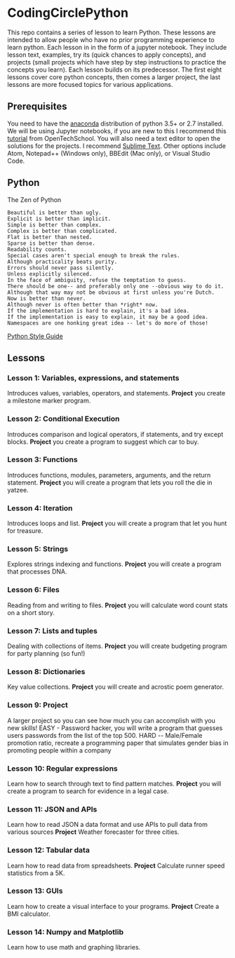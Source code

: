 # CodingCirclePython

This repo contains a series of lesson to learn Python. These lessons are intended to allow people who have no prior programming experience to learn python. Each lesson in in the form of a jupyter notebook. They include lesson text, examples, try its (quick chances to apply concepts), and projects (small projects which have step by step instructions to practice the concepts you learn). Each lesson builds on its predecessor. The first eight lessons cover core python concepts, then comes a larger project, the last lessons are more focused topics for various applications.

## Prerequisites
You need to have the [anaconda](https://www.continuum.io/downloads) distribution of python 3.5+ or 2.7 installed. We will be using Jupyter notebooks, if you are new to this I recommend this [tutorial](http://opentechschool.github.io/python-data-intro/core/notebook.html) from OpenTechSchool. You will also need a text editor to open the solutions for the projects. I recommend [Sublime Text](http://www.sublimetext.com/). Other options include Atom, Notepad++ (Windows only), BBEdit (Mac only), or Visual Studio Code.

## Python
The Zen of Python

    Beautiful is better than ugly.
    Explicit is better than implicit.
    Simple is better than complex.
    Complex is better than complicated.
    Flat is better than nested.
    Sparse is better than dense.
    Readability counts.
    Special cases aren't special enough to break the rules.
    Although practicality beats purity.
    Errors should never pass silently.
    Unless explicitly silenced.
    In the face of ambiguity, refuse the temptation to guess.
    There should be one-- and preferably only one --obvious way to do it.
    Although that way may not be obvious at first unless you're Dutch.
    Now is better than never.
    Although never is often better than *right* now.
    If the implementation is hard to explain, it's a bad idea.
    If the implementation is easy to explain, it may be a good idea.
    Namespaces are one honking great idea -- let's do more of those!
    
[Python Style Guide](http://docs.python-guide.org/en/latest/writing/style/)

## Lessons

### Lesson 1: Variables, expressions, and statements
Introduces values, variables, operators, and statements. **Project** you create a milestone marker program.

### Lesson 2: Conditional Execution
Introduces comparison and logical operators, if statements, and try except blocks. **Project** you create a program to suggest which car to buy.

### Lesson 3: Functions
Introduces functions, modules, parameters, arguments, and the return statement. **Project** you will create a program that lets you roll the die in yatzee.

### Lesson 4: Iteration
Introduces loops and list. **Project** you will create a program that let you hunt for treasure.

### Lesson 5: Strings
Explores strings indexing and functions. **Project** you will create a program that processes DNA.

### Lesson 6: Files 
Reading from and writing to files. **Project** you will calculate word count stats on a short story.

### Lesson 7: Lists and tuples
Dealing with collections of items. **Project** you will create budgeting program for party planning (so fun!)

### Lesson 8: Dictionaries
Key value collections. **Project** you will create and acrostic poem generator.

### Lesson 9: Project
A larger project so you can see how much you can accomplish with you new skills! EASY - Password hacker, you will write a program that guesses users passwords from the list of the top 500. HARD -- Male/Female promotion ratio, recreate a programming paper that simulates gender bias in promoting people within a company

### Lesson 10: Regular expressions
Learn how to search through text to find pattern matches. **Project** you will create a program to search for evidence in a legal case.

### Lesson 11: JSON and APIs
Learn how to read JSON a data format and use APIs to pull data from various sources **Project** Weather forecaster for three cities.

### Lesson 12: Tabular data
Learn how to read data from spreadsheets. **Project** Calculate runner speed statistics from a 5K.

### Lesson 13: GUIs
Learn how to create a visual interface to your programs. **Project** Create a BMI calculator.

### Lesson 14: Numpy and Matplotlib 
Learn how to use math and graphing libraries. 
